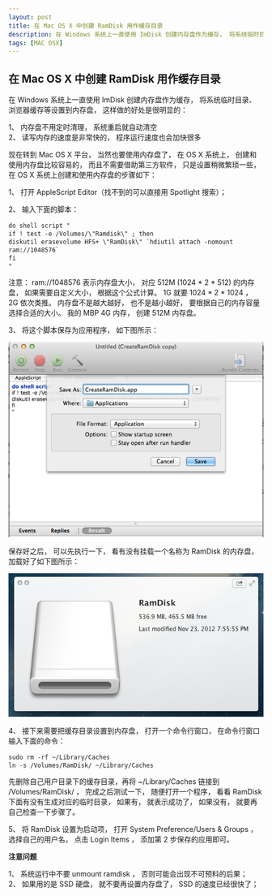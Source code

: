 ```yaml
---
layout: post
title: 在 Mac OS X 中创建 RamDisk 用作缓存目录
description: 在 Windows 系统上一直使用 ImDisk 创建内存盘作为缓存， 将系统临时目录、 浏览器缓存等设置到内存盘， 这样做的好处是很明显的, 现在转到 Mac OS X 平台， 当然也要使用内存盘了， 在 OS X 系统上， 创建和使用内存盘比较容易的， 而且不需要借助第三方软件， 只是设置稍微繁琐一些， 在 OS X 系统上创建和使用内存盘的步骤如下
tags: [MAC OSX]
---
```


## 在 Mac OS X 中创建 RamDisk 用作缓存目录

在 Windows 系统上一直使用 ImDisk 创建内存盘作为缓存， 将系统临时目录、 浏览器缓存等设置到内存盘， 这样做的好处是很明显的：

1、 内存盘不用定时清理， 系统重启就自动清空  
2、 读写内存的速度是非常快的， 程序运行速度也会加快很多

现在转到 Mac OS X 平台， 当然也要使用内存盘了， 在 OS X 系统上， 创建和使用内存盘比较容易的， 而且不需要借助第三方软件， 只是设置稍微繁琐一些， 在 OS X 系统上创建和使用内存盘的步骤如下：

1、 打开 AppleScript Editor（找不到的可以直接用 Spotlight 搜索）；

2、 输入下面的脚本：

	do shell script "
	if ! test -e /Volumes/\"Ramdisk\" ; then
	diskutil erasevolume HFS+ \"RamDisk\" `hdiutil attach -nomount ram://1048576`
	fi
	"

注意： ram://1048576 表示内存盘大小， 对应 512M (1024 * 2 * 512) 的内存盘，  如果需要自定义大小， 根据这个公式计算。 1G 就要 1024 * 2 * 1024 ， 2G 依次类推。 内存盘不是越大越好， 也不是越小越好， 要根据自己的内存容量选择合适的大小。 我的 MBP 4G 内存， 创建 512M 内存盘。

3、 将这个脚本保存为应用程序， 如下图所示：

![Save as App](/assets/post-images/create-ram-disk-sava-as-app.png)

保存好之后， 可以先执行一下， 看有没有挂载一个名称为 RamDisk 的内存盘， 加载好了如下图所示：

![RamDisk Quick Look](/assets/post-images/ramdisk-quick-look.png)

4、 接下来需要把缓存目录设置到内存盘， 打开一个命令行窗口， 在命令行窗口输入下面的命令：

	sudo rm -rf ~/Library/Caches
	ln -s /Volumes/RamDisk/ ~/Library/Caches

先删除自己用户目录下的缓存目录，再将 ~/Library/Caches 链接到 /Volumes/RamDisk/ ， 完成之后测试一下， 随便打开一个程序， 看看 RamDisk 下面有没有生成对应的临时目录， 如果有， 就表示成功了， 如果没有， 就要再自己检查一下步骤了。

5、 将 RamDisk 设置为启动项， 打开 System Preference/Users & Groups ， 选择自己的用户名， 点击 Login Items ， 添加第 2 步保存的应用即可。

**注意问题**

1、 系统运行中不要 unmount ramdisk ， 否则可能会出现不可预料的后果；  
2、 如果用的是 SSD 硬盘， 就不要再设置内存盘了， SSD 的速度已经很快了；